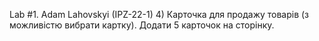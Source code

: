 Lab #1. Adam Lahovskyi (IPZ-22-1)
4) Карточка для продажу товарів (з можливістю вибрати картку). Додати 5 карточок на сторінку.
